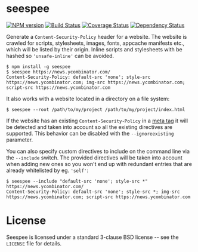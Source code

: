 seespee
=======

[![NPM version](https://badge.fury.io/js/seespee.svg)](http://badge.fury.io/js/seespee)
[![Build Status](https://travis-ci.org/papandreou/seespee.svg?branch=master)](https://travis-ci.org/papandreou/seespee)
[![Coverage Status](https://img.shields.io/coveralls/papandreou/seespee.svg)](https://coveralls.io/r/papandreou/seespee?branch=master)
[![Dependency Status](https://david-dm.org/papandreou/seespee.svg)](https://david-dm.org/papandreou/seespee)

Generate a `Content-Security-Policy` header for a website. The website is crawled
for scripts, stylesheets, images, fonts, appcache manifests etc., which will
be listed by their origin. Inline scripts and stylesheets with be hashed so
`'unsafe-inline'` can be avoided.


```
$ npm install -g seespee
$ seespee https://news.ycombinator.com/
Content-Security-Policy: default-src 'none'; style-src https://news.ycombinator.com; img-src https://news.ycombinator.com; script-src https://news.ycombinator.com
```

It also works with a website located in a directory on a file system:

```
$ seespee --root /path/to/my/project /path/to/my/project/index.html
```

If the website has an existing `Content-Security-Policy` in a
[meta tag](https://www.w3.org/TR/CSP2/#delivery-html-meta-element)
it will be detected and taken into account so all the existing directives
are supported. This behavior can be disabled with the `--ignoreexisting`
parameter.

You can also specify custom directives to include on the command line via
the `--include` switch. The provided directives will be taken into account
when adding new ones so you won't end up with redundant entries that are
already whitelisted by eg. `'self'`:

```
$ seespee --include "default-src 'none'; style-src *" https://news.ycombinator.com/
Content-Security-Policy: default-src 'none'; style-src *; img-src https://news.ycombinator.com; script-src https://news.ycombinator.com
```

License
=======

Seespee is licensed under a standard 3-clause BSD license -- see the
`LICENSE` file for details.

